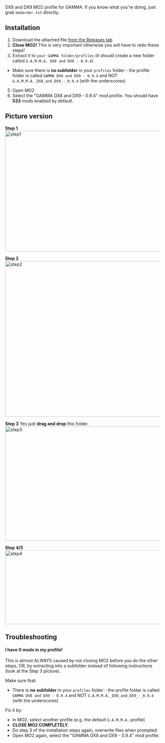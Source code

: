 DX8 and DX9 MO2 profile for GAMMA. If you know what you're doing, just grab `modorder.txt` directly.

## Installation
1. Download the attached file [from the Releases tab](https://github.com/veerserif/gamma-dx8-and-dx9/releases)
2. **Close MO2!** This is very important otherwise you will have to redo these steps!
3. Extract it to `your GAMMA folder/profiles` (it should create a new folder called `G.A.M.M.A. DX8 and DX9 - 0.9.4`)
  - Make sure there is **no subfolder** in your `profiles` folder - the profile folder is called `GAMMA DX8 and DX9 - 0.9.4` and NOT `G.A.M.M.A._DX8_and_DX9_-_0.9.4` (with the underscores)
5. Open MO2
6.  Select the "GAMMA DX8 and DX9 - 0.9.4" mod profile. You should have **533** mods enabled by default.

## Picture version

**Step 1**<br/>
<img width="625" height="391" alt="step1" src="https://github.com/user-attachments/assets/136209e0-051d-4e04-9d2b-b8554eea1c3e" />

**Step 2**<br/>
<img width="643" height="505" alt="step2" src="https://github.com/user-attachments/assets/4ba7165b-f202-4d03-96b7-285b8a891c94" />

**Step 3** Yes just **drag and drop** this folder. <!--fml--><br/>
<img width="771" height="371" alt="step3" src="https://github.com/user-attachments/assets/0cf147ef-ca8c-46a1-8099-4c92d011c746" />


**Step 4/5**<br/>
<img width="573" height="240" alt="step4" src="https://github.com/user-attachments/assets/271e806f-21aa-462b-a839-20250cff9ce6" />

## Troubleshooting

#### I have 0 mods in my profile!
This is almost ALWAYS caused by not closing MO2 before you do the other steps, OR, by extracting into a subfolder instead of following instructions (look at the Step 3 picture). 

Make sure that:
- There is **no subfolder** in your `profiles` folder - the profile folder is called `GAMMA DX8 and DX9 - 0.9.4` and NOT `G.A.M.M.A._DX8_and_DX9_-_0.9.4` (with the underscores)
<!--I swear to god I'm going to add a .txt file called "if this is in your profiles folder YOU FUCKED UP"-->

Fix it by:
- In MO2, select another profile (e.g. the default `G.A.M.M.A.` profile)
- **CLOSE MO2 COMPLETELY.**
- Do step 3 of the installation steps again, overwrite files when prompted
- Open MO2 again, select the "GAMMA DX8 and DX9 - 0.9.4" mod profile.
